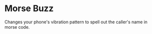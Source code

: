 Morse Buzz
=========
Changes your phone's vibration pattern to spell out the caller's name in morse code.
